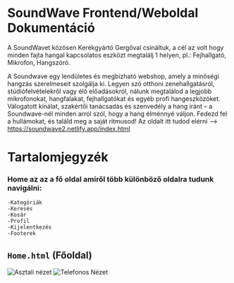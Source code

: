 # SoundWave Frontend/Weboldal Dokumentáció
A SoundWavet közösen Kerékgyártó Gergőval csináltuk, a cél az volt hogy minden fajta hangal kapcsolatos eszközt megtalálj 1 helyen, pl.: Fejhallgató, Mikrofon, Hangszóró.

A Soundwave egy lendületes és megbízható webshop, amely a minőségi hangzás szerelmeseit szolgálja ki. Legyen szó otthoni zenehallgatásról, stúdiófelvételekről vagy élő előadásokról, nálunk megtalálod a legjobb mikrofonokat, hangfalakat, fejhallgatókat és egyéb profi hangeszközöket. Válogatott kínálat, szakértői tanácsadás és szenvedély a hang iránt – a Soundwave-nél minden arról szól, hogy a hang élménnyé váljon. Fedezd fel a hullámokat, és találd meg a saját ritmusod!
Az oldalt itt tudod elérni --> https://soundwave2.netlify.app/index.html
# Tartalomjegyzék
### Home az az a fő oldal amiről több különböző oldalra tudunk navigálni:
    -Kategóriák
    -Keresés
    -Kosár
    -Profil
    -Kijelentkezés
    -Footerek

## `Home.html` (Főoldal)


![Asztali nézet](https://snipboard.io/zCYJoe.jpg)
![Telefonos Nézet](https://snipboard.io/rWJfjQ.jpg)
